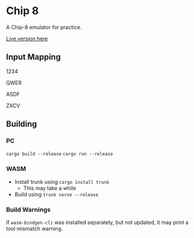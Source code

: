 # Chip 8

A Chip-8 emulator for practice.

[Live version here](https://iliags.github.io/chip8/)

## Input Mapping

1234

QWER

ASDF

ZXCV

## Building

### PC

```cargo build --release```
```cargo run --release```

### WASM

- Install trunk using ```cargo install trunk```
  - This may take a while
- Build using ```trunk serve --release```

### Build Warnings

If ```wasm-bindgen-cli``` was installed separately, but not updated, it may print a tool mismatch warning.
